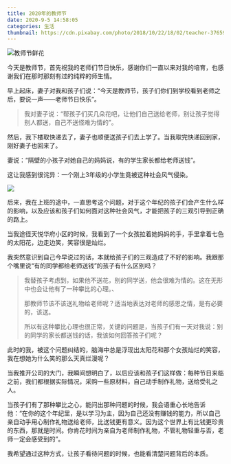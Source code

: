 ```yaml
---
title: 2020年的教师节
date: 2020-9-5 14:58:05
categories: 生活
thumbnail: https://cdn.pixabay.com/photo/2018/10/22/18/02/teacher-3765909_1280.jpg
---
```


![教师节鲜花](https://cdn.pixabay.com/photo/2020/03/10/15/15/flowers-4919270_1280.jpg)

今天是教师节，首先祝我的老师们节日快乐，感谢你们一直以来对我的培育，也感谢我们在那时那刻有过的纯粹的师生情。

早上起床，妻子对我和孩子们说：“今天是教师节，孩子们你们到学校看到老师之后，要说一声——老师节日快乐”。

> 我对妻子说：“帮孩子们买几朵花吧，让他们自己送给老师，别让孩子觉得别人都送，自己不送怪难为情的”。

然后，我下楼取快递去了，妻子也顺便送孩子们去上学了。当我取完快递回到家，刚好妻子也回来了。

妻说：“隔壁的小孩子对她自己的妈妈说，有的学生家长都给老师送钱”。

这让我感到很诧异：一个刚上3年级的小学生竟被这种社会风气侵染。

![](https://cdn.pixabay.com/photo/2013/08/20/15/47/sunset-174276_1280.jpg)

后来，我在上班的途中，一直思考这个问题，对于这个年纪的孩子们会产生什么样的影响，以及应该和孩子们如何面对这种社会风气，才能把孩子的三观引导到正确的路上。

当我途径天悦华府小区的时候，我看到了一个女孩拉着她妈妈的手，手里拿着七色的太阳花，边走边笑，笑容很是灿烂。

我突然意识到自己今早说过的话，本就给孩子们的三观造成了不好的影响。我跟那个嘴里说“有的同学都给老师送钱”的孩子有什么区别吗？

> 我替孩子考虑到，如果他不送花，别的同学送，他会很难为情的。这在无形中也会让他有了一种攀比的心理。、
>
> 那教师节该不该送礼物给老师呢？适当地表达对老师的感恩之情，是有必要的，该送。
>
> 所以有这种攀比心理也很正常，关键的问题是，当孩子们有一天对我说：别的同学的家长都送钱的话，我该如何回答孩子们呢？

此时的我，被这个问题纠结的，脑海中总是浮现出太阳花和那个女孩灿烂的笑容，我在想她为什么笑的那么天真烂漫呢？

当我推开公司的大门，我瞬间想明白了，以后应该和孩子们这样做：每种节日来临之前，我们都根据实际情况，采购一些原材料，自己动手制作礼物，送给受礼之人。

当孩子们有了那种攀比之心，能问出那种问题的时候，我会语重心长地告诉他：“在你的这个年纪里，是以学习为主，因为自己还没有赚钱的能力，所以自己亲自动手用心制作礼物送给老师，比送钱更有意义。因为这个世界上有比钱更珍贵的东西，那就是时间。你肯花时间为亲自为老师制作礼物，不管礼物轻重与否，老师一定会感受到的”。

我希望通过这种方式，让孩子看待问题的时候，也能看清楚问题背后的本质。

